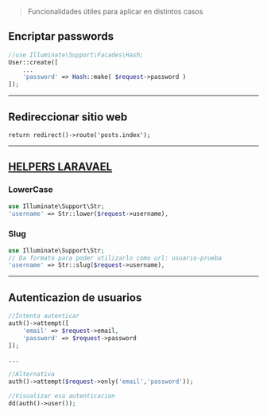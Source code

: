 > Funcionalidades útiles para aplicar en distintos casos

## Encriptar passwords

```php
//use Illuminate\Support\Facades\Hash;
User::create([
    ...
    'password' => Hash::make( $request->password )
]);
```

---

## Redireccionar sitio web

```return redirect()->route('posts.index');```

---

## [**HELPERS LARAVAEL**](https://laravel.com/docs/9.x/helpers)

### LowerCase 

```php
use Illuminate\Support\Str;
'username' => Str::lower($request->username),
```

### Slug
```php
use Illuminate\Support\Str;
// Da formato para poder utilizarlo como url: usuario-prueba
'username' => Str::slug($request->username),
```

---

## Autenticazion de usuarios

```php
//Intenta autenticar
auth()->attempt([
    'email' => $request->email,
    'password' => $request->password
]);

...

//Alternativa
auth()->attempt($request->only('email','password'));

//Visualizar esa autenticacion
dd(auth()->user());
```